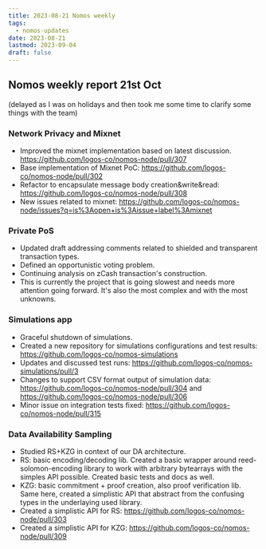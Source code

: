 ```yaml
---
title: 2023-08-21 Nomos weekly
tags:
  - nomos-updates
date: 2023-08-21
lastmod: 2023-09-04
draft: false
---
```

## Nomos weekly report 21st Oct

(delayed as I was on holidays and then took me some time to clarify some things with the team)

### Network Privacy and Mixnet

- Improved the mixnet implementation based on latest discussion. https://github.com/logos-co/nomos-node/pull/307
- Base implementation of Mixnet PoC: https://github.com/logos-co/nomos-node/pull/302
- Refactor to encapsulate message body creation&write&read: https://github.com/logos-co/nomos-node/pull/308
- New issues related to mixnet: https://github.com/logos-co/nomos-node/issues?q=is%3Aopen+is%3Aissue+label%3Amixnet

### Private PoS

- Updated draft addressing comments related to shielded and transparent transaction types.
- Defined an opportunistic voting problem.
- Continuing analysis on zCash transaction's construction.
- This is currently the project that is going slowest and needs more attention going forward. It's also the most complex and with the most unknowns.

### Simulations app

- Graceful shutdown of simulations.
- Created a new repository for simulations configurations and test results: https://github.com/logos-co/nomos-simulations
- Updates and discussed test runs: https://github.com/logos-co/nomos-simulations/pull/3
- Changes to support CSV format output of simulation data: https://github.com/logos-co/nomos-node/pull/304 and https://github.com/logos-co/nomos-node/pull/306
- Minor issue on integration tests fixed: https://github.com/logos-co/nomos-node/pull/315

### Data Availability Sampling

- Studied RS+KZG in context of our DA architecture.
- RS: basic encoding/decoding lib. Created a basic wrapper around reed-solomon-encoding library to work with arbitrary bytearrays with the simples API possible. Created basic tests and docs as well.
- KZG: basic commitment + proof creation, also proof verification lib. Same here, created a simplistic API that abstract from the confusing types in the underlaying used library.
- Created a simplistic API for RS: https://github.com/logos-co/nomos-node/pull/303
- Created a simplistic API for KZG: https://github.com/logos-co/nomos-node/pull/309